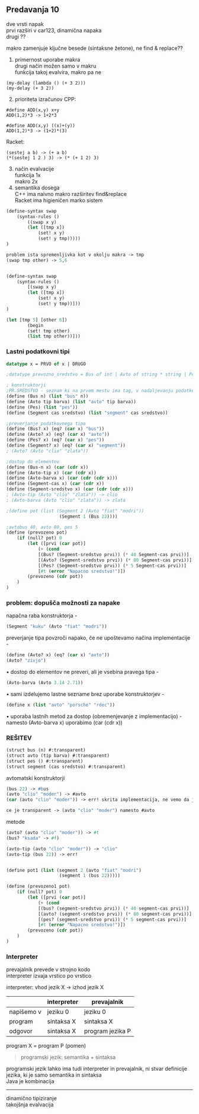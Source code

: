 ## Predavanja 10

dve vrsti napak  
prvi razširi v car123, dinamična napaka  
drugi ??  

makro zamenjuje ključne besede (sintaksne žetone), ne find & replace??  

1) primernost uporabe makra  
drugi način možen samo v makru   
funkcija takoj evalvira, makro pa ne
```
(my-delay (lambda () (+ 3 2)))  
(my-delay (+ 3 2))  
```
2) prioriteta izračunov
CPP:
```   
#define ADD(x,y) x+y  
ADD(1,2)*3 -> 1+2*3

#define ADD(x,y) ((x)+(y))  
ADD(1,2)*3 -> (1+2)*(3)
```
Racket:
```
(sestej a b) -> (+ a b)
(*(sestej 1 2 ) 3) -> (* (+ 1 2) 3) 
```

3) način evalvacije  
funkcija 1x  
makro 2x  
4) semantika dosega  
C++ ima naivno makro razširitev find&replace  
Racket ima higieničen marko sistem
```lisp
(define-syntax swap
    (syntax-rules ()
        ((swap x y)
        (let ([tmp x])
            (set! x y)
            (set! y tmp)))))
)

problem ista spremenljivka kot v okolju makra -> tmp
(swap tmp other) -> 5,6


(define-syntax swap
    (syntax-rules ()
        [(swap x y)
        (let ([tmp x])
            (set! x y)
            (set! y tmp))]))
)

(let [tmp 5] [other 6])
        (begin
        (set! tmp other)
        (list tmp other))]))
```
### Lastni podatkovni tipi
```SML
datatype x = PRVO of x | DRUGO
```

```lisp
;datatype prevozno_sredstvo = Bus of int | Avto of string * string | Pes

; konstruktorji
;PR.SREDSTVO - seznam ki na prvem mestu ima tag, v nadaljevanju podatke
(define (Bus n) (list "bus" n))
(define (Avto tip barva) (list "avto" tip barva))
(define (Pes) (list "pes"))
(define (Segment cas sredstvo) (list "segment" cas sredstvo))

;preverjanje podatkovnega tipa
(define (Bus? x) (eq? (car x) "bus"))
(define (Avto? x) (eq? (car x) "avto"))
(define (Pes? x) (eq? (car x) "pes"))
(define (Segment? x) (eq? (car x) "segment"))
; (Avto? (Avto "clio" "zlata"))

;dostop do elementov
(define (Bus-n x) (car (cdr x))
(define (Avto-tip x) (car (cdr x))
(define (Avto-barva x) (car (cdr (cdr x)))
(define (Segment-cas x) (car (cdr x))
(define (Segment-sredstvo x) (car (cdr (cdr x)))
; (Avto-tip (Avto "clio" "zlata")) -> clio
; (Avto-barva (Avto "clio" "zlata")) -> zlata

;(define pot (list (Segment 2 (Avto "fiat" "modri"))
                    (Segment 1 (Bus 22))))

;avtobus 40, avto 80, pes 5
(define (prevozeno pot)
    (if (null? pot) 0
        (let ([prvi (car pot)]
            (+ (cond 
            [(Bus? (Segment-sredstvo prvi)) (* 40 Segment-cas prvi))]
            [(Avto? (Segment-sredstvo prvi)) (* 80 Segment-cas prvi))] 
            [(Pes? (Segment-sredstvo prvi)) (* 5 Segment-cas prvi))]
            [#t (error "Napacno sredstvo!")])
        (prevozeno (cdr pot))
    )
)

```

### problem: dopušča možnosti za napake  
napačna raba konstruktorja - 
```lisp
(Segment "kuku" (Avto "fiat" "modri"))
```  
preverjanje tipa povzroči napako, če ne upoštevamo načina implementacije - 
```lisp
(define (Avto? x) (eq? (car x) "avto"))
(Avto? "zivjo") 
```  
• dostop do elementov ne preveri, ali je vsebina pravega tipa - 
```lisp
(Avto-barva (Avto 3.14 2.71))
```  
• sami izdelujemo lastne sezname brez uporabe konstruktorjev - 
```lisp
(define x (list "avto" "porsche" "rdec"))  
```
• uporaba lastnih metod za dostop (obremenjevanje z implementacijo) - namesto (Avto-barva x) uporabimo 
(car (cdr x))

### REŠITEV
```lisp
(struct bus (n) #:transparent)
(struct avto (tip barva) #:transparent)
(struct pes () #:transparent)
(struct segment (cas sredstvo) #:transparent)
```

avtomatski konstruktorji
```lisp
(bus 22) -> #bus
(avto "clio" "moder") -> #avto
(car (avto "clio" "moder")) -> err! skrita implementacija, ne vemo da je avto

ce je transparent -> (avto "clio" "moder") namesto #avto
```

metode
```lisp
(avto? (avto "clio" "moder")) -> #t
(bus? "ksada" -> #f)

(avto-tip (avto "clio" "moder")) -> "clio"
(avto-tip (bus 22)) -> err!
```

```lisp

(define pot1 (list (segment 2 (avto "fiat" "modri")
                    (segment 1 (bus 22)))))

(define (prevozeno1 pot)
    (if (null? pot) 0
        (let ([prvi (car pot)]
            (+ (cond 
            [(bus? (segment-sredstvo prvi)) (* 40 segment-cas prvi))]
            [(avto? (segment-sredstvo prvi)) (* 80 segment-cas prvi))] 
            [(pes? (segment-sredstvo prvi)) (* 5 segment-cas prvi))]
            [#t (error "Napacno sredstvo!")])
        (prevozeno (cdr pot))
    )
)
```

### Interpreter

prevajalnik prevede v strojno kodo  
interpreter izvaja vrstico po vrstico

interpreter: vhod jezik X -> izhod jezik X

|  | interpreter| prevajalnik  |
| --- | ---|---|
| napišemo v| jeziku 0|  jeziku 0 |
|program| sintaksa X| sintaksa X|
|odgovor|sintaksa X|program jezika P|

program X = program P (pomen)

> programski jezik: semantika + sintaksa  

programski jezik lahko ima tudi interpreter in prevajalnik, ni stvar definicije jezika, ki je samo semantika in sintaksa   
Java je kombinacija

---
dinamično tipiziranje  
takojšnja evalvacija